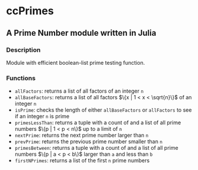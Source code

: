 # ccPrimes
## A Prime Number module written in Julia

### Description
Module with efficient boolean-list prime testing function.

### Functions
* `allFactors`: returns a list of all factors of an integer `n`
* `allBaseFactors`: returns a list of all factors \$\\{x | 1 < x < \\sqrt{n}\\}\$ of an integer `n`
* `isPrime`: checks the length of either `allBaseFactors` or `allFactors` to see if an integer `n` is prime
* `primesLessThan`: returns a tuple with a count of and a list of all prime numbers \$\\{p | 1 < p < n\\}\$ up to a limit of `n`
* `nextPrime`: returns the next prime number larger than `n`
* `prevPrime`: returns the previous prime number smaller than `n`
* `primesBetween`: returns a tuple with a count of and a list of all prime numbers \$\\{p | a < p < b\\}\$ larger than `a` and less than `b`
* `firstNPrimes`: returns a list of the first `n` prime numbers
